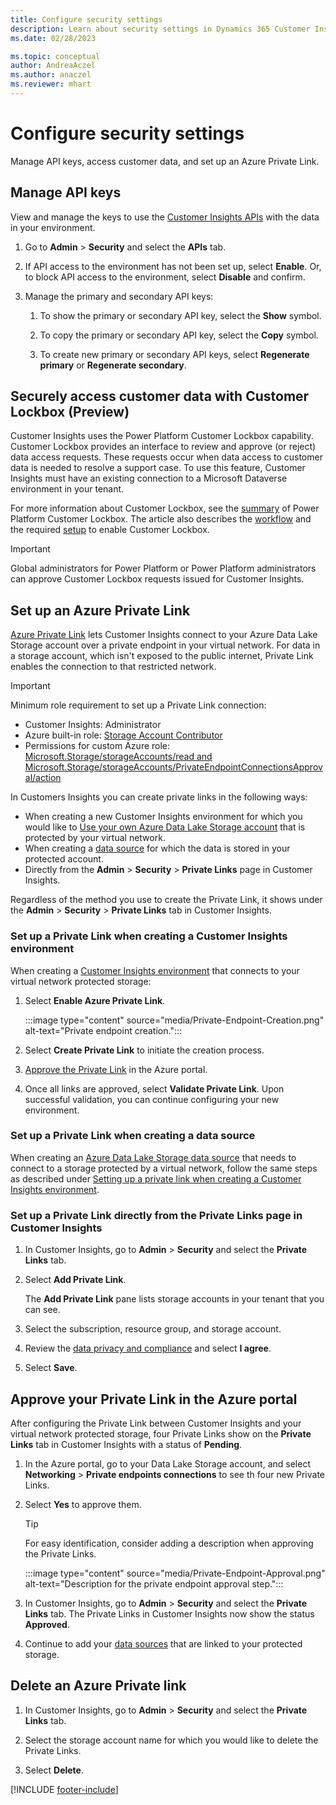 ```yaml
---
title: Configure security settings
description: Learn about security settings in Dynamics 365 Customer Insights.
ms.date: 02/28/2023

ms.topic: conceptual
author: AndreaAczel
ms.author: anaczel
ms.reviewer: mhart
---
```


# Configure security settings

Manage API keys, access customer data, and set up an Azure Private Link.

## Manage API keys

View and manage the keys to use the [Customer Insights APIs](apis.md) with the data in your environment.

1. Go to **Admin** > **Security** and select the **APIs** tab.

1. If API access to the environment has not been set up, select **Enable**. Or, to block API access to the environment, select **Disable** and confirm.

1. Manage the primary and secondary API keys:

   1. To show the primary or secondary API key, select the **Show** symbol.

   1. To copy the primary or secondary API key, select the **Copy** symbol.

   1. To create new primary or secondary API keys, select **Regenerate primary** or **Regenerate secondary**.

## Securely access customer data with Customer Lockbox (Preview)

Customer Insights uses the Power Platform Customer Lockbox capability. Customer Lockbox provides an interface to review and approve (or reject) data access requests. These requests occur when data access to customer data is needed to resolve a support case. To use this feature, Customer Insights must have an existing connection to a Microsoft Dataverse environment in your tenant.

For more information about Customer Lockbox, see the [summary](/power-platform/admin/about-lockbox#summary) of Power Platform Customer Lockbox. The article also describes the [workflow](/power-platform/admin/about-lockbox#workflow) and the required [setup](/power-platform/admin/about-lockbox#enable-the-lockbox-policy) to enable Customer Lockbox.

> [!IMPORTANT]
> Global administrators for Power Platform or Power Platform administrators can approve Customer Lockbox requests issued for Customer Insights.

## Set up an Azure Private Link

[Azure Private Link](/azure/private-link/private-link-overview) lets Customer Insights connect to your Azure Data Lake Storage account over a private endpoint in your virtual network. For data in a storage account, which isn't exposed to the public internet, Private Link enables the connection to that restricted network.

> [!IMPORTANT]
> Minimum role requirement to set up a Private Link connection:
>
> - Customer Insights: Administrator
> - Azure built-in role: [Storage Account Contributor](/azure/role-based-access-control/built-in-roles#storage-account-contributor)
> - Permissions for custom Azure role: [Microsoft.Storage/storageAccounts/read and Microsoft.Storage/storageAccounts/PrivateEndpointConnectionsApproval/action](/azure/role-based-access-control/resource-provider-operations#microsoftstorage)

In Customers Insights you can create private links in the following ways:

   - When creating a new Customer Insights environment for which you would like to [Use your own Azure Data Lake Storage account](own-data-lake-storage.md) that is protected by your virtual network.
   - When creating a [data source](connect-common-data-model.md) for which the data is stored in your protected account.
   - Directly from the **Admin** > **Security** > **Private Links** page in Customer Insights.

Regardless of the method you use to create the Private Link, it shows under the **Admin** > **Security** > **Private Links** tab in Customer Insights.

### Set up a Private Link when creating a Customer Insights environment

When creating a [Customer Insights environment](create-environment.md) that connects to your virtual network protected storage:

1. Select **Enable Azure Private Link**.

   :::image type="content" source="media/Private-Endpoint-Creation.png" alt-text="Private endpoint creation.":::

1. Select **Create Private Link** to initiate the creation process. 

1. [Approve the Private Link](#approve-your-private-link-in-the-azure-portal) in the Azure portal.

1. Once all links are approved, select **Validate Private Link**. Upon successful validation, you can continue configuring your new environment.

### Set up a Private Link when creating a data source

When creating an [Azure Data Lake Storage data source](connect-common-data-model.md) that needs to connect to a storage protected by a virtual network, follow the same steps as described under [Setting up a private link when creating a Customer Insights environment](#set-up-a-private-link-when-creating-a-customer-insights-environment).

### Set up a Private Link directly from the Private Links page in Customer Insights

1. In Customer Insights, go to **Admin** > **Security** and select the **Private Links** tab.

1. Select **Add Private Link**.

   The **Add Private Link** pane lists storage accounts in your tenant that you can see.

1. Select the subscription, resource group, and storage account.

1. Review the [data privacy and compliance](connections.md#data-privacy-and-compliance) and select **I agree**.

1. Select **Save**.

## Approve your Private Link in the Azure portal

After configuring the Private Link between Customer Insights and your virtual network protected storage, four Private Links show on the **Private Links** tab in Customer Insights with a status of **Pending**.

1. In the Azure portal, go to your Data Lake Storage account, and select **Networking** > **Private endpoints connections** to see th four new Private Links.

1. Select **Yes** to approve them.

   > [!TIP]
   > For easy identification, consider adding a description when approving the Private Links.

    :::image type="content" source="media/Private-Endpoint-Approval.png" alt-text="Description for the private endpoint approval step.":::

1. In Customer Insights, go to **Admin** > **Security** and select the **Private Links** tab. The Private Links in Customer Insights now show the status **Approved**. 

1. Continue to add your [data sources](connect-common-data-model.md) that are linked to your protected storage.

## Delete an Azure Private link

1. In Customer Insights, go to **Admin** > **Security** and select the **Private Links** tab.

1. Select the storage account name for which you would like to delete the Private Links.

1. Select **Delete**.

[!INCLUDE [footer-include](includes/footer-banner.md)]
